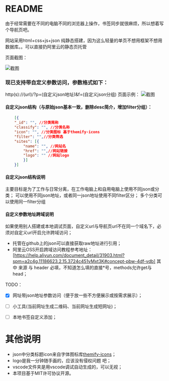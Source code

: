 # README

由于经常需要在不同的电脑不同的浏览器上操作，书签同步就很麻烦，所以想着写个导航页吧。

网站采用html+css+js+json 纯静态搭建，因为这么轻量的单页不想用框架不想用数据库。。可以直接扔阿里云的静态页托管


页面截图：

![截图](/screenshot/01.png)

### 现已支持带自定义参数访问，参数格式如下：
http(s)://(url)/?p=(自定义json地址)&f=(自定义json分组)
页面示例：
![截图](/screenshot/02.png)

#### 自定义json结构（与原始json基本一致，删除desc简介，增加filter分组）：
```json
    [{
    "_id": "", //分类简称
	"classify": "", //分类名称
    "icon": "", //分类图标 基于themify-icons
    "filter": "",//分类筛选
	"sites": [{
		"name": "", //网站名
		"href": "",//网站链接
		"logo": "" //网站logo
        }]
    }]
```
#### 自定义json结构说明
主要目标是为了工作与日常分离，在工作电脑上和自用电脑上使用不同json或分类；
可以使用不同json地址，或者同一json地址使用不同filter区分；
多个分类可以使用同一filter分组

#### 自定义参数地址跨域说明
如果使用别人搭建或本地调试页面，自定义url与导航页url不在同一个域名下，必须对自定义url开启允许跨域访问；
- 托管在github上的json可以直接获取raw地址进行引用；
- 阿里云OSS开启跨域访问教程参考地址：
[https://help.aliyun.com/document_detail/31903.html?spm=a2c4g.11186623.2.15.3724c451vMxt3K#concept-pbw-4df-vdb]
其中 来源 与 header 必填，不知道怎么填的直接*号，methods允许get与head；


TODO：
- [x] 网址带json地址参数访问（便于放一些不方便展示或按需求展示）；

- [ ] 小工具(当前网址生成二维码、当前网址生成短网址)；

- [ ] 本地书签自定义添加；



# 其他说明 

- json中分类标题icon来自字体图标库[themify-icons](https://themify.me/themify-icons)；
- logo是我一分钟随手画的，应该没有侵权问题  吧；
- vscode文件夹是用vscode调试自动生成的，可以无视；
- 本项目基于MIT许可协议开源。

